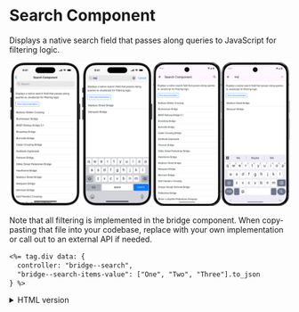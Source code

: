 # Search Component

Displays a native search field that passes along queries to JavaScript for filtering logic.

![Search Component examples](/resources/screenshots/search.png)

Note that all filtering is implemented in the bridge component. When copy-pasting that file into your codebase, replace with your own implementation or call out to an external API if needed.

```erb
<%= tag.div data: {
  controller: "bridge--search",
  "bridge--search-items-value": ["One", "Two", "Three"].to_json
} %>
```

<details>
<summary>HTML version</summary>
```html
<div
  data-controller="bridge--search"
  data-bridge--search-items-value="[&quot;One&quot;,&quot;Two&quot;,&quot;Three&quot;]"
></div>
```
</details>
